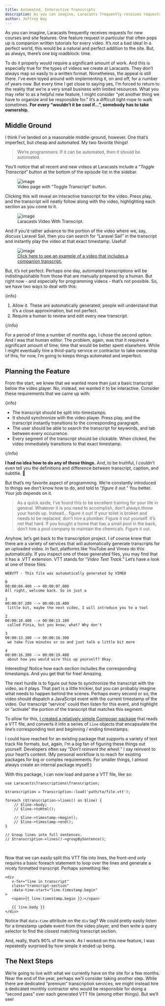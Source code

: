 ```yaml
---
title: Automated, Interactive Transcripts
description: As you can imagine, Laracasts frequently receives requests for new courses and site features. One feature request in particular that often pops up is companion written tutorials for every video. It’s not a bad idea! In a perfect world, this would be a natural and perfect addition to the site. But, as always, there’s one big roadblock... time.
author: Jeffrey Way
---
```


<p>As you can imagine, Laracasts frequently receives requests for new courses and site features. One feature request in particular that often pops up is companion written tutorials for every video. It’s not a bad idea! In a perfect world, this would be a natural and perfect addition to the site. But, as always, there’s one big roadblock: time.</p>

<p>To do it properly would require a significant amount of work. And this is especially true for the types of videos we create at Laracasts. They don’t always map so easily to a written format. Nonetheless, the appeal is still there. I’ve even toyed around with implementing it, on and off, for a number of years now. But every time I get close to saying yes, I’m forced to return to the reality that we’re a very small business with limited resources. What you may refer to as a helpful new feature, I might consider “yet another thing we have to organize and be responsible for.” It’s a difficult tight-rope to walk sometimes. <strong>For every “wouldn’t it be cool if…”, somebody has to take ownership.</strong></p>

<h2 id="Middle Ground">Middle Ground</h2>
<p>I think I’ve landed on a reasonable middle-ground, however. One that’s imperfect, but cheap and automated. My two favorite things! </p>

<blockquote>
<p>We’re programmers. If it can be automated, then it should be automated.</p>
</blockquote>

<p>You’ll notice that all recent and new videos at Laracasts include a “<i>Toggle Transcript</i>” button at the bottom of the episode list in the sidebar.</p>

<figure><img src="https://laracasts.nyc3.digitaloceanspaces.com/blog/images/toggle-transcript.png" alt="image" title=""><figcaption>Video page with "Toggle Transcript" button.</figure>

<p>Clicking this will reveal an interactive transcript for the video. Press play, and the transcript will neatly follow along with the video, highlighting each section as you come to it. </p>

<figure><img src="https://laracasts.nyc3.digitaloceanspaces.com/blog/images/transcript-view.png" alt="image" title=""><figcaption>Laracasts Video With Transcript.</figcaption></figure>

<p>And if you’d rather advance to the portion of the video where we, say, discuss Laravel Sail, then you can search for “Laravel Sail” in the transcript and instantly play the video at that exact timestamp. Useful! </p>

<p><figure><img src="https://laracasts.nyc3.digitaloceanspaces.com/blog/images/transcript-search.jpeg" alt="image" title=""><figcaption><a href="https://laracasts.com/series/learn-vue-3-step-by-step/episodes/5">Click here to see an example of a video that includes a companion transcript.</a></figcaption></figure></p>

<p>But, it’s not perfect. Perhaps one day, automated transcriptions will be indistinguishable from those that are manually prepared by a human. But right now - and especially for programming videos - that’s not possible. So, we have two ways to deal with this:</p>

{info}
<ol start="1"><li>Allow it. These are automatically generated; people will understand that it’s a close approximation, but not perfect.
</li><li>Require a human to review and edit every new transcript.
</li></ol>
{/info}

<p>For a period of time a number of months ago, I chose the second option. And I was that human editor. The problem, again, was that it required a significant amount of time; time that would be better spent elsewhere. While I might eventually hire a third-party service or contractor to take ownership of this, for now, I’m going to keeps things automated and imperfect.</p>

<h2 id="Planning the Feature">Planning the Feature</h2>
<p>From the start, we knew that we wanted more than just a basic transcript below the video player.  No, instead, we wanted it to be interactive. Consider these requirements that we came up with:</p>

{info}
<ul><li>The transcript should be split into timestamps.
</li><li>It should synchronize with the video player.  Press play, and the transcript instantly transitions to the corresponding paragraph.
</li><li>The user should be able to search the transcript for keywords, and tab between every occurrence.
</li><li>Every segment of the transcript should be clickable. When clicked, the video immediately transitions to that exact timestamp.
</li></ul>
{/info}

<p><strong>I had no idea how to do any of these things.</strong> And, to be truthful, I couldn’t even tell you the definitions and difference between transcript, caption, and subtitle. 😬</p>

<p>But that’s my favorite aspect of programming. We’re constantly introduced to things we don’t know how to do, and told to “<i>figure it out.</i>” You better. Your job depends on it.</p>

<blockquote>
<p>As a quick aside, I’ve found this to be excellent training for your life in general. Whatever it is you need to accomplish, don’t always throw your hands up. Instead… figure it out! If your toilet is broken and needs to be replaced, don’t hire a plumber. Figure it out yourself. It’s not that hard. If you bought a home that has a small pool in the back, don’t hire a pool company to maintain the chemicals. Figure it out. </p>
</blockquote>

<p>Anyhow, let’s get back to the transcription project. I of course knew that there are a variety of services that will automatically generate transcripts for an uploaded video. In fact, platforms like YouTube and Vimeo do this automatically. If you inspect one of these generated files, you may find that it has a .VTT extension. VTT stands for “<i>Video Text Track</i>.” Let’s have a look at one of these files.</p>

<pre><code class='code-multiline'>WEBVTT - This file was automatically generated by VIMEO

0
00:00:04.400 --&gt; 00:00:07.000
All right, welcome back. So in just a

1
00:00:07.200 --&gt; 00:00:10.400
 little bit, maybe the next video, I will introduce you to a tool

2
00:00:10.400 --&gt; 00:00:13.100
 called Pinia, but you know, what? Why don't

3
00:00:13.100 --&gt; 00:00:16.300
 we take five minutes or so and just talk a little bit more

4
00:00:16.300 --&gt; 00:00:19.400
 about how you would wire this up yourself? Okay.</code></pre>

<p>Interesting! Notice how each section includes the corresponding timestamps. And you get that for free! Amazing.</p>

<p>The next hurdle is to figure out how to synchronize the transcript with the video, as it plays. That part is a little trickier, but you can probably imagine what needs to happen behind the scenes. Perhaps every second or so, the video should dispatch a JavaScript event with the current timestamp of the video. Our transcript “service” could then listen for this event, and highlight or “activate” the portion of the transcript that matches this segment. </p>

<p>To allow for this,  <a href="https://github.com/laracasts/transcriptions">I created a relatively simple Composer package</a> that reads a VTT file, and converts it into a series of <code class='code-inline'>Line</code> objects that encapsulate the line’s corresponding text and beginning / ending timestamps. </p>

<p>I could have reached for an existing package that supports a variety of text track file formats, but, again, I’m a big fan of figuring these things out yourself. Developers often say “<i>Don’t reinvent the wheel.</i>” I say reinvent to your heart’s content. (My personal workflow is to reach for existing packages for big or complex requirements. For smaller things, I almost always create an internal package myself.)</p>

<p>With this package, I can now load and parse a VTT file, like so:</p>

<pre><code class='code-multiline'>use Laracasts\Transcriptions\Transcription;

$transcription = Transcription::load('path/to/file.vtt');

foreach ($transcription-&gt;lines() as $line) {
    // $line-&gt;body;
    // $line-&gt;toHtml();
    
    // $line-&gt;timestamp-&gt;begin();
    // $line-&gt;timestamp-&gt;end();    
}

// Group lines into full sentences.
// $transcription-&gt;lines()-&gt;groupBySentence();</code></pre>
<p><br></p>
<p>Now that we can easily split this VTT file into lines, the front-end only requires a basic foreach statement to loop over the lines and generate a nicely formatted transcript. Perhaps something like:</p>

<pre><code class='code-multiline'>&lt;div 
   v-for="line in transcript" 
   class="transcript-section" 
   :data-time-start="line.timestamp.begin"
&gt;
   &lt;span&gt;{{ line.timestamp.begin }}:&lt;/span&gt;

   {{ line.body }}
&lt;/div&gt;</code></pre>

<p>Notice that <code class='code-inline'>data-time</code> attribute on the <code class='code-inline'>div</code> tag? We could pretty easily listen for a timestamp update event from the video player, and then write a query selector to find the closest matching transcript section.</p>

<p>And, really, that’s 90% of the work. As I worked on this new feature, I was repeatedly surprised by how simple it ended up being. </p>

<h2 id="The Next Steps">The Next Steps</h2>
<p>We’re going to live with what we currently have on the site for a few months. Near the end of the year, perhaps we’ll consider taking another step. While there are dedicated “premium” transcription services, we might instead hire a dedicated monthly contractor who would be responsible for doing a “second pass” over each generated VTT file (among other things). But we’ll see!</p>
